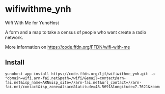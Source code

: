 wifiwithme_ynh
===============

Wifi With Me for YunoHost

A form and a map to take a census of people who want create a radio network.

More information on https://code.ffdn.org/FFDN/wifi-with-me

## Install

```
yunohost app install https://code.ffdn.org/ljf/wifiwithme_ynh.git -a "domain=wifi.arn-fai.net&path=/wifi/&email=contact@arn-fai.net&isp_name=ARN&isp_site=//arn-fai.net&url_contact=//arn-fai.net/contact&isp_zone=Alsace&latitude=48.5691&longitude=7.7621&zoom=12&cnil_number=&cnil_link=&admin=ljf"
```
